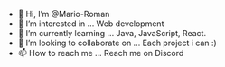 - 👋 Hi, I’m @Mario-Roman
- 👀 I’m interested in ... Web development
- 🌱 I’m currently learning ... Java, JavaScript, React.
- 💞️ I’m looking to collaborate on ... Each project i can :)
- 📫 How to reach me ... Reach me on Discord

<!---
Mario-Roman/Mario-Roman is a ✨ special ✨ repository because its `README.md` (this file) appears on your GitHub profile.
You can click the Preview link to take a look at your changes.
--->
